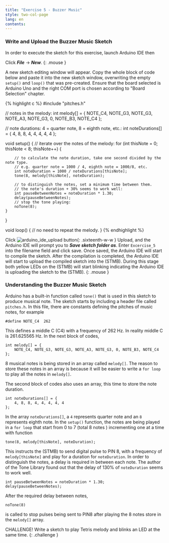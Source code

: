 ```yaml
---
title: "Exercise 5 - Buzzer Music"
style: two-col-page
lang: en
contents:
---
```


### Write and Upload the Buzzer Music Sketch

In order to execute the sketch for this exercise, launch Arduino IDE then 

Click ***File*** -> ***New***. 
{: .mouse }

A new sketch editing window will appear. Copy the whole block of code below and paste it into the new sketch window, overwriting the empty `setup()` and `loop()` that was pre-created. Ensure that the board selected is Arduino Uno and the right COM port is chosen according to "Board Selection" chapter.

{% highlight c  %}
#include "pitches.h"

// notes in the melody:
int melody[] = {
    NOTE_C4, NOTE_G3, NOTE_G3, NOTE_A3, NOTE_G3, 0, NOTE_B3, NOTE_C4
};

// note durations: 4 = quarter note, 8 = eighth note, etc.:
int noteDurations[] = {
    4, 8, 8, 4, 4, 4, 4, 4
};

void setup() {
    // iterate over the notes of the melody:
    for (int thisNote = 0; thisNote < 8; thisNote++) {

        // to calculate the note duration, take one second divided by the note type.
        // e.g. quarter note = 1000 / 4, eighth note = 1000/8, etc.
        int noteDuration = 1000 / noteDurations[thisNote];
        tone(8, melody[thisNote], noteDuration);

        // to distinguish the notes, set a minimum time between them.
        // the note's duration + 30% seems to work well:
        int pauseBetweenNotes = noteDuration * 1.30;
        delay(pauseBetweenNotes);
        // stop the tone playing:
        noTone(8);
    }
}

void loop() {
    // no need to repeat the melody.
}
{% endhighlight %}

Click ![arduino_ide_upload button](img/arduino_ide_upload_icon.svg){: .sixteenth-w-w } Upload, and the Arduino IDE will prompt you to ***Save sketch folder as***. Enter `Excercise_5` into the filename field and click save. Once saved, the Arduino IDE will start to compile the sketch. After the compilation is completed, the Arduino IDE will start to upload the compiled sketch into the (STMB). During this stage both yellow LEDs on the (STMB) will start blinking indicating the Arduino IDE is uploading the sketch to the (STMB).
{: .mouse }

### Understanding the Buzzer Music Sketch

Arduino has a built-in function called `tone()` that is used in this sketch to produce musical note. The sketch starts by including a header file called `pitches.h`. In this file, there are constants defining the pitches of music notes, for example

`#define NOTE_C4  262`

This defines a middle C (C4) with a frequency of 262 Hz. In reality middle C is 261.625565 Hz. In the next block of codes,

    int melody[] = {
        NOTE_C4, NOTE_G3, NOTE_G3, NOTE_A3, NOTE_G3, 0, NOTE_B3, NOTE_C4
    };

8 musical notes is being stored in an array called `melody[]`. The reason to store these notes in an array is because it will be easier to write a `for loop` to play all the notes in `melody[]`.

The second block of codes also uses an array, this time to store the note duration. 

    int noteDurations[] = {
        4, 8, 8, 4, 4, 4, 4, 4
    };

In the array `noteDurations[]`, a `4` represents quarter note and an `8` represents eighth note. In the `setup()` function, the notes are being played in a `for loop` that start from 0 to 7 (total 8 notes ) incrementing one at a time with function

`tone(8, melody[thisNote], noteDuration);`

This instructs the (STMB) to send digital pulse to PIN 8, with a frequency of `melody[thisNote]` and play for a duration for `noteDuration`. In order to distinguish the notes, a delay is required in between each note. The author of the Tone Library found out that the delay of 130% of `noteDuration` seems to work well.

    int pauseBetweenNotes = noteDuration * 1.30;
    delay(pauseBetweenNotes);

After the required delay between notes, 

`noTone(8)`

is called to stop pulses being sent to PIN8 after playing the 8 notes store in the `melody[]` array. 

CHALLENGE! Write a sketch to play Tetris melody and blinks an LED at the same time.
{: .challenge }  
